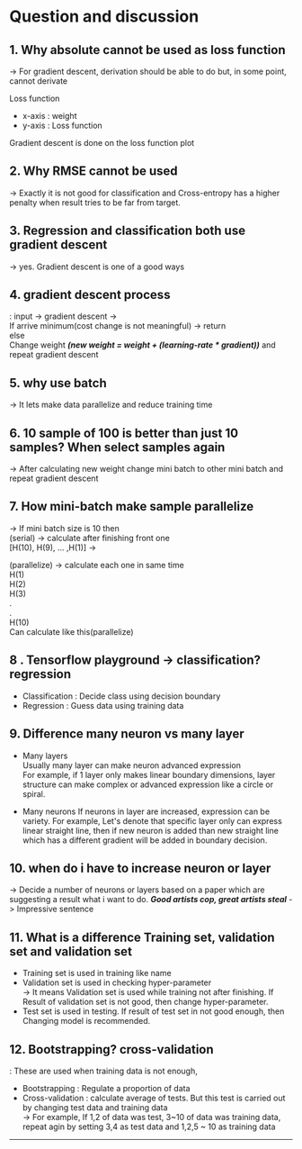 # Question and discussion

## 1. Why absolute cannot be used as loss function

-> For gradient descent, derivation should be able to do but, in some point, cannot derivate

Loss function  

- x-axis : weight
- y-axis : Loss function  

Gradient descent is done on the loss function plot  

## 2. Why RMSE cannot be used

->  Exactly it is not good for classification and Cross-entropy has a higher penalty when result tries to be far from target.

## 3. Regression and classification both use gradient descent

-> yes. Gradient descent is one of a good ways

## 4. gradient descent process

: input -> gradient descent ->  
If arrive minimum(cost change is not meaningful) -> return  
else  
Change weight ***(new weight = weight + (learning-rate * gradient))*** and repeat gradient descent  

## 5. why use batch

-> It lets make data parallelize and reduce training time

## 6. 10 sample of 100 is better than just 10 samples? When select samples again

-> After calculating new weight change mini batch to other mini batch and repeat gradient descent  

## 7. How mini-batch make sample parallelize

-> If mini batch size is 10 then  
(serial) -> calculate after finishing front one  
[H(10), H(9), ... ,H(1)]  ->  

(parallelize) -> calculate each one in same time  
H(1)  
H(2)  
H(3)  
.  
.  
H(10)  
Can calculate like this(parallelize)  

## 8 . Tensorflow playground -> classification? regression

- Classification : Decide class using decision boundary
- Regression : Guess data using training data

## 9. Difference many neuron vs many layer

- Many layers  
Usually many layer can make neuron advanced expression  
For example, if 1 layer only makes linear boundary dimensions, layer structure can make complex or advanced expression like a circle or spiral.  

- Many neurons
If neurons in layer are increased, expression can be variety. For example, Let's denote that specific layer only can express linear straight line, then if new neuron is added than new straight line which has a different gradient will be added in boundary decision.  

## 10. when do i have to increase neuron or layer

-> Decide a number of neurons or layers based on a paper which are suggesting a result what i want to do.
***Good artists cop, great artists steal*** -> Impressive sentence  

## 11. What is a difference Training set, validation set and validation set

- Training set is used in training like name
- Validation set is used in checking hyper-parameter  
-> It means Validation set is used while training not after finishing. If Result of validation set is not good, then change hyper-parameter.
- Test set is used in testing. If result of test set in not good enough, then Changing model is recommended.

## 12. Bootstrapping? cross-validation

: These are used when training data is not enough,

- Bootstrapping : Regulate a proportion of data
- Cross-validation : calculate average of tests. But this test is carried out by changing test data and training data  
-> For example, If 1,2 of data was test, 3~10 of data was training data, repeat agin by setting 3,4 as test data and 1,2,5 ~ 10 as training data  

---